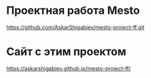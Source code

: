 # Проектная работа Mesto
https://github.com/AskarShigabiev/mesto-project-ff.git

# Сайт с этим проектом
https://askarshigabiev.github.io/mesto-project-ff/